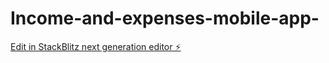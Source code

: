 # Income-and-expenses-mobile-app-

[Edit in StackBlitz next generation editor ⚡️](https://stackblitz.com/~/github.com/rifat7474/Income-and-expenses-mobile-app-)